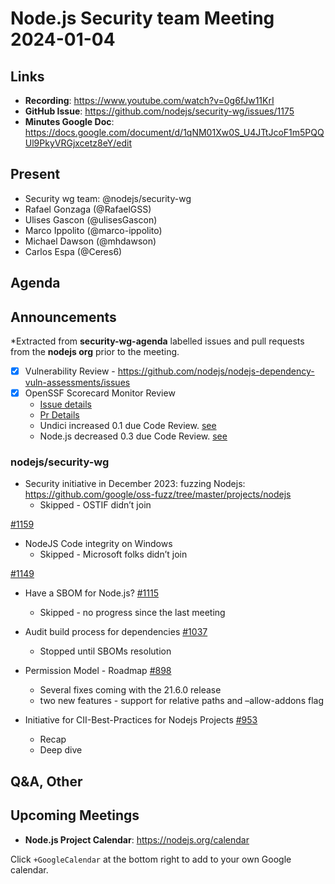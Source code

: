 # Node.js  Security team Meeting 2024-01-04

## Links

* **Recording**:  https://www.youtube.com/watch?v=0g6fJw11KrI
* **GitHub Issue**: https://github.com/nodejs/security-wg/issues/1175
* **Minutes Google Doc**: https://docs.google.com/document/d/1qNM01Xw0S_U4JTtJcoF1m5PQQUl9PkyVRGjxcetz8eY/edit

## Present

* Security wg team: @nodejs/security-wg
* Rafael Gonzaga (@RafaelGSS)
* Ulises  Gascon (@ulisesGascon)
* Marco Ippolito (@marco-ippolito)
* Michael Dawson (@mhdawson)
* Carlos Espa (@Ceres6)

## Agenda

## Announcements

*Extracted from **security-wg-agenda** labelled issues and pull requests from the **nodejs org** prior to the meeting.

- [X] Vulnerability Review - https://github.com/nodejs/nodejs-dependency-vuln-assessments/issues
- [X] OpenSSF Scorecard Monitor Review
  - [Issue details](https://github.com/nodejs/security-wg/issues/1179)
  - [Pr Details](https://github.com/nodejs/security-wg/pull/1180)
  - Undici increased 0.1 due Code Review. [see](https://kooltheba.github.io/openssf-scorecard-api-visualizer/#/projects/github.com/nodejs/undici/compare/c5c6648a7d2097f9be4d1f7d06df9f158eff049d/990b96ebb138ecf9fb93fea0f2a832ae322c939f)
  - Node.js decreased 0.3 due Code Review. [see](https://kooltheba.github.io/openssf-scorecard-api-visualizer/#/projects/github.com/nodejs/node/compare/f9675e104e25ae7da5215f338f5e2609c85025a2/515b007faedf529861b22823f8a722eebed837fa) 

### nodejs/security-wg

* Security initiative in December 2023: fuzzing Nodejs: https://github.com/google/oss-fuzz/tree/master/projects/nodejs
  * Skipped - OSTIF didn’t join

[#1159](https://github.com/nodejs/security-wg/issues/1159)
* NodeJS Code integrity on Windows
  * Skipped - Microsoft folks didn’t join

[#1149](https://github.com/nodejs/security-wg/issues/1149)
* Have a SBOM for Node.js? [#1115](https://github.com/nodejs/security-wg/issues/1115)
  * Skipped - no progress since the last meeting

* Audit build process for dependencies [#1037](https://github.com/nodejs/security-wg/issues/1037)
  * Stopped until SBOMs resolution

* Permission Model - Roadmap [#898](https://github.com/nodejs/security-wg/issues/898)
  * Several fixes coming with the 21.6.0 release
  * two new features - support for relative paths and –allow-addons flag

* Initiative for CII-Best-Practices for Nodejs Projects [#953](https://github.com/nodejs/security-wg/issues/953)
  * Recap
  * Deep dive

## Q&A, Other

## Upcoming Meetings

* **Node.js Project Calendar**: <https://nodejs.org/calendar>

Click `+GoogleCalendar` at the bottom right to add to your own Google calendar.
